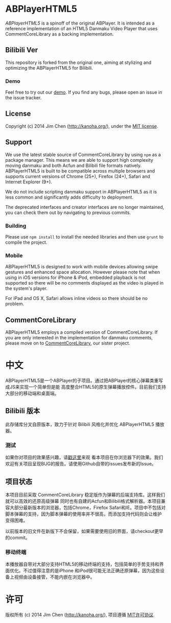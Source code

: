 # ABPlayerHTML5

*ABPlayerHTML5* is a spinoff of the original ABPlayer. 
It is intended as a reference implementation of an HTML5 Danmaku Video Player 
that uses CommentCoreLibrary as a backing implementation.

## Bilibili Ver

This repository is forked from the original one, aiming at stylizing and optimizing the ABPlayerHTML5 for Bilibili.

### Demo
Feel free to try out our [demo](http://jabbany.github.io/ABPlayerHTML5/build).
If you find any bugs, please open an issue in the issue tracker.

## License

Copyright (c) 2014 Jim Chen (http://kanoha.org/), under the 
[MIT license](http://www.opensource.org/licenses/mit-license.php).

## Support

We use the latest stable source of CommentCoreLibrary by using `npm` as a package
manager. This means we are able to support high complexity moving danmaku and 
both Acfun and Bilibili file formats natively. ABPlayerHTML5 is built to be 
compatible across multiple browsers and supports current versions of 
Chrome (25+), Firefox (24+), Safari and Internet Explorer (9+). 

We do not include scripting danmaku support in ABPlayerHTML5 as it is less common
and significantly adds difficulty to deployment.

The deprecated interfaces and creator interfaces are no longer maintained, you 
can check them out by navigating to previous commits.

### Building

Please use `npm install` to install the needed libraries and then use `grunt` to
compile the project.

### Mobile

ABPlayerHTML5 is designed to work with mobile devices allowing swipe gestures 
and enhanced space allocation. However please note that when using in iOS 
versions for iPhone & iPod, embedded playback is not supported so there will be 
no comments displayed as the video is played in the system's player. 

For iPad and OS X, Safari allows inline videos so there should be no problem.

## CommentCoreLibrary

ABPlayerHTML5 employs a compiled version of CommentCoreLibrary. If you are only 
interested in the implementation for danmaku comments, please move on to 
[CommentCoreLibrary](https://github.com/jabbany/CommentCoreLibrary), our sister
project.

# 中文

ABPlayerHTML5是一个ABPlayer的子项目。通过把ABPlayer的核心弹幕类重写成JS来实现一个简单但是能
高度整合HTML5的原生弹幕播放控件。目前我们支持大部分的移动端和桌面端。

## Bilibili 版本

此存储库分叉自原版本，致力于针对 Bilibili 风格化并优化 ABPlayerHTML5 播放器。

### 测试
如果你对项目的效果感兴趣，请[戳这里](http://jabbany.github.io/ABPlayerHTML5/build)来观
看本项目在你浏览器下的效果。我们欢迎有关项目呈现BUG的报告。请使用Github自带的issues发布新的Issue。

## 项目状态

本项目目前采取 CommentCoreLibrary 稳定版作为弹幕的后端支持库。这样我们就可以高效的还原高级弹幕
同时也有自建的Acfun和Bilibili格式解析器。本项目兼容大部分最新版本的浏览器，包括Chrome，Firefox
Safari和IE。项目中不包括对脚本弹幕的支持，因为脚本弹幕的使用率并不很高，而添加支持代码则会让维护
变得困难。

以前版本的旧文件在新版下不会保留，如果需要使用旧的界面，请checkout更早的commit。

### 移动终端
本播放器自带对大部分支持HTML5的移动终端的支持，包括简单的手势支持和界面优化。不过值得注意的是iPhone
和iPod很可能无法正确还原弹幕，因为这些设备上视频由设备接管，不能内嵌在浏览器中。

# 许可
版权所有 (c) 2014 Jim Chen (http://kanoha.org/), 项目遵循 
[MIT许可协议](http://www.opensource.org/licenses/mit-license.php).
